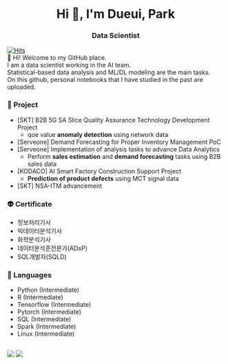 <h1 align="center">Hi 👋, I'm Dueui, Park</h1>

<h3 align="center">Data Scientist</h3>


[![Hits](https://hits.seeyoufarm.com/api/count/incr/badge.svg?url=https%3A%2F%2Fgithub.com%2Featchu&count_bg=%2379C83D&title_bg=%23555555&icon=&icon_color=%23E7E7E7&title=hits&edge_flat=false)](https://hits.seeyoufarm.com) <br>
👋 Hi! Welcome to my GitHub place. <br>
I am a data scientist working in the AI team. <br>
Statistical-based data analysis and ML/DL modeling are the main tasks. <br>
On this github, personal notebooks that I have studied in the past are uploaded.


### 🔭 Project
- [SKT] B2B 5G SA Slice Quality Assurance Technology Development Project
   - qoe value **anomaly detection** using network data
- [Serveone] Demand Forecasting for Proper Inventory Management PoC
- [Serveone] Implementation of analysis tasks to advance Data Analytics
   - Perform **sales estimation** and **demand forecasting** tasks using B2B sales data
- [KODACO] AI Smart Factory Construction Support Project 
   - **Prediction of product defects** using MCT signal data
- [SKT] NSA-ITM advancement


### 👽 Certificate
- 정보처리기사
- 빅데이터분석기사
- 화학분석기사
- 데이터분석준전문가(ADsP)
- SQL개발자(SQLD)


### 🌱 Languages
 - Python (Intermediate)
 - R (Intermediate)
 - Tensorflow (Intermediate)
 - Pytorch (Intermediate)
 - SQL (Intermediate)
 - Spark (Intermediate)
 - Linux (Intermediate)

<h2 align="center"> <contact to me> </h2>

<a href="mailto:hdy2596@gmail.com"><img src="https://img.shields.io/badge/Gmail-D0A9F5?style=flat-square&logo=Gmail&logoColor=white&link=mailto:hdy2596@gmail.com"/></a>
<a href="https://eatchu.tistory.com"><img src="https://img.shields.io/badge/tistory-000000?style=flat-square&logo=Telegraph&logoColor=white"/></a>
  
